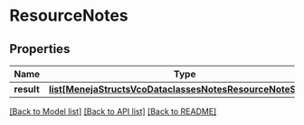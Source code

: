 # ResourceNotes

## Properties
Name | Type | Description | Notes
------------ | ------------- | ------------- | -------------
**result** | [**list[MenejaStructsVcoDataclassesNotesResourceNoteStruct]**](MenejaStructsVcoDataclassesNotesResourceNoteStruct.md) |  | [optional] 

[[Back to Model list]](../README.md#documentation-for-models) [[Back to API list]](../README.md#documentation-for-api-endpoints) [[Back to README]](../README.md)


